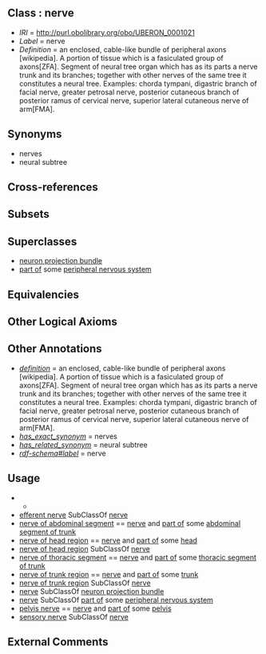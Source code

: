 
## Class : nerve

 * *IRI* = http://purl.obolibrary.org/obo/UBERON_0001021
 * *Label* = nerve
 * *Definition* = an enclosed, cable-like bundle of peripheral axons [wikipedia]. A portion of tissue which is a fasiculated group of axons[ZFA]. Segment of neural tree organ which has as its parts a nerve trunk and its branches; together with other nerves of the same tree it constitutes a neural tree. Examples: chorda tympani, digastric branch of facial nerve, greater petrosal nerve, posterior cutaneous branch of posterior ramus of cervical nerve, superior lateral cutaneous nerve of arm[FMA].

## Synonyms

 * nerves
 * neural subtree

## Cross-references


## Subsets


## Superclasses

 * [neuron projection bundle](../../UBERON/22/UBERON_0000122.md)
 * [part of](../../BFO/50/BFO_0000050.md) some [peripheral nervous system](../../UBERON/10/UBERON_0000010.md)

## Equivalencies


## Other Logical Axioms


## Other Annotations

 * *[definition](../../IAO/15/IAO_0000115.md)* = an enclosed, cable-like bundle of peripheral axons [wikipedia]. A portion of tissue which is a fasiculated group of axons[ZFA]. Segment of neural tree organ which has as its parts a nerve trunk and its branches; together with other nerves of the same tree it constitutes a neural tree. Examples: chorda tympani, digastric branch of facial nerve, greater petrosal nerve, posterior cutaneous branch of posterior ramus of cervical nerve, superior lateral cutaneous nerve of arm[FMA].
 * *[has_exact_synonym](../../ym/oboInOwl#hasExactSynonym.md)* = nerves
 * *[has_related_synonym](../../ym/oboInOwl#hasRelatedSynonym.md)* = neural subtree
 * *[rdf-schema#label](../../el/rdf-schema#label.md)* = nerve

## Usage

 * -
 * [efferent nerve](../../CEPH/95/CEPH_0000095.md) SubClassOf [nerve](../../UBERON/21/UBERON_0001021.md)
 * [nerve of abdominal segment](../../UBERON/25/UBERON_0003825.md) == [nerve](../../UBERON/21/UBERON_0001021.md) and [part of](../../BFO/50/BFO_0000050.md) some [abdominal segment of trunk](../../UBERON/17/UBERON_0002417.md)
 * [nerve of head region](../../UBERON/79/UBERON_0011779.md) == [nerve](../../UBERON/21/UBERON_0001021.md) and [part of](../../BFO/50/BFO_0000050.md) some [head](../../UBERON/33/UBERON_0000033.md)
 * [nerve of head region](../../UBERON/79/UBERON_0011779.md) SubClassOf [nerve](../../UBERON/21/UBERON_0001021.md)
 * [nerve of thoracic segment](../../UBERON/24/UBERON_0003824.md) == [nerve](../../UBERON/21/UBERON_0001021.md) and [part of](../../BFO/50/BFO_0000050.md) some [thoracic segment of trunk](../../UBERON/15/UBERON_0000915.md)
 * [nerve of trunk region](../../UBERON/39/UBERON_0003439.md) == [nerve](../../UBERON/21/UBERON_0001021.md) and [part of](../../BFO/50/BFO_0000050.md) some [trunk](../../UBERON/00/UBERON_0002100.md)
 * [nerve of trunk region](../../UBERON/39/UBERON_0003439.md) SubClassOf [nerve](../../UBERON/21/UBERON_0001021.md)
 * [nerve](../../UBERON/21/UBERON_0001021.md) SubClassOf [neuron projection bundle](../../UBERON/22/UBERON_0000122.md)
 * [nerve](../../UBERON/21/UBERON_0001021.md) SubClassOf [part of](../../BFO/50/BFO_0000050.md) some [peripheral nervous system](../../UBERON/10/UBERON_0000010.md)
 * [pelvis nerve](../../UBERON/44/UBERON_0003444.md) == [nerve](../../UBERON/21/UBERON_0001021.md) and [part of](../../BFO/50/BFO_0000050.md) some [pelvis](../../UBERON/55/UBERON_0002355.md)
 * [sensory nerve](../../UBERON/27/UBERON_0001027.md) SubClassOf [nerve](../../UBERON/21/UBERON_0001021.md)

## External Comments

